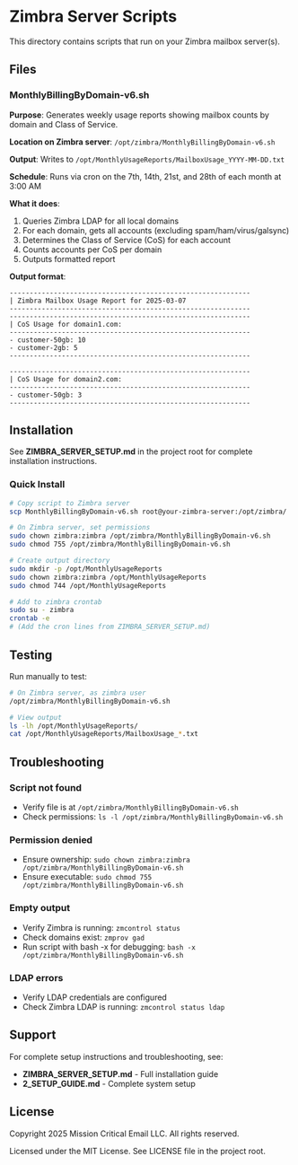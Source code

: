 # Zimbra Server Scripts

This directory contains scripts that run on your Zimbra mailbox server(s).

## Files

### MonthlyBillingByDomain-v6.sh

**Purpose**: Generates weekly usage reports showing mailbox counts by domain and Class of Service.

**Location on Zimbra server**: `/opt/zimbra/MonthlyBillingByDomain-v6.sh`

**Output**: Writes to `/opt/MonthlyUsageReports/MailboxUsage_YYYY-MM-DD.txt`

**Schedule**: Runs via cron on the 7th, 14th, 21st, and 28th of each month at 3:00 AM

**What it does**:
1. Queries Zimbra LDAP for all local domains
2. For each domain, gets all accounts (excluding spam/ham/virus/galsync)
3. Determines the Class of Service (CoS) for each account
4. Counts accounts per CoS per domain
5. Outputs formatted report

**Output format**:
```
------------------------------------------------------------
| Zimbra Mailbox Usage Report for 2025-03-07
------------------------------------------------------------
------------------------------------------------------------
| CoS Usage for domain1.com:
------------------------------------------------------------
- customer-50gb: 10
- customer-2gb: 5
------------------------------------------------------------

------------------------------------------------------------
| CoS Usage for domain2.com:
------------------------------------------------------------
- customer-50gb: 3
------------------------------------------------------------
```

## Installation

See **ZIMBRA_SERVER_SETUP.md** in the project root for complete installation instructions.

### Quick Install

```bash
# Copy script to Zimbra server
scp MonthlyBillingByDomain-v6.sh root@your-zimbra-server:/opt/zimbra/

# On Zimbra server, set permissions
sudo chown zimbra:zimbra /opt/zimbra/MonthlyBillingByDomain-v6.sh
sudo chmod 755 /opt/zimbra/MonthlyBillingByDomain-v6.sh

# Create output directory
sudo mkdir -p /opt/MonthlyUsageReports
sudo chown zimbra:zimbra /opt/MonthlyUsageReports
sudo chmod 744 /opt/MonthlyUsageReports

# Add to zimbra crontab
sudo su - zimbra
crontab -e
# (Add the cron lines from ZIMBRA_SERVER_SETUP.md)
```

## Testing

Run manually to test:

```bash
# On Zimbra server, as zimbra user
/opt/zimbra/MonthlyBillingByDomain-v6.sh

# View output
ls -lh /opt/MonthlyUsageReports/
cat /opt/MonthlyUsageReports/MailboxUsage_*.txt
```

## Troubleshooting

### Script not found
- Verify file is at `/opt/zimbra/MonthlyBillingByDomain-v6.sh`
- Check permissions: `ls -l /opt/zimbra/MonthlyBillingByDomain-v6.sh`

### Permission denied
- Ensure ownership: `sudo chown zimbra:zimbra /opt/zimbra/MonthlyBillingByDomain-v6.sh`
- Ensure executable: `sudo chmod 755 /opt/zimbra/MonthlyBillingByDomain-v6.sh`

### Empty output
- Verify Zimbra is running: `zmcontrol status`
- Check domains exist: `zmprov gad`
- Run script with bash -x for debugging: `bash -x /opt/zimbra/MonthlyBillingByDomain-v6.sh`

### LDAP errors
- Verify LDAP credentials are configured
- Check Zimbra LDAP is running: `zmcontrol status ldap`

## Support

For complete setup instructions and troubleshooting, see:
- **ZIMBRA_SERVER_SETUP.md** - Full installation guide
- **2_SETUP_GUIDE.md** - Complete system setup

## License

Copyright 2025 Mission Critical Email LLC. All rights reserved.

Licensed under the MIT License. See LICENSE file in the project root.
